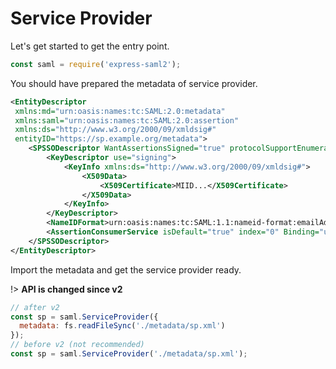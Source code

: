 # Service Provider

Let's get started to get the entry point.

```javascript
const saml = require('express-saml2');
```

You should have prepared the metadata of service provider.

```xml
<EntityDescriptor
 xmlns:md="urn:oasis:names:tc:SAML:2.0:metadata"
 xmlns:saml="urn:oasis:names:tc:SAML:2.0:assertion"
 xmlns:ds="http://www.w3.org/2000/09/xmldsig#"
 entityID="https://sp.example.org/metadata">
    <SPSSODescriptor WantAssertionsSigned="true" protocolSupportEnumeration="urn:oasis:names:tc:SAML:2.0:protocol">
        <KeyDescriptor use="signing">
            <KeyInfo xmlns:ds="http://www.w3.org/2000/09/xmldsig#">
                <X509Data>
                    <X509Certificate>MIID...</X509Certificate>
                </X509Data>
            </KeyInfo>
        </KeyDescriptor>
        <NameIDFormat>urn:oasis:names:tc:SAML:1.1:nameid-format:emailAddress</NameIDFormat>
        <AssertionConsumerService isDefault="true" index="0" Binding="urn:oasis:names:tc:SAML:2.0:bindings:HTTP-POST" Location="https://sp.example.org/acs"/>
    </SPSSODescriptor>
</EntityDescriptor>
```

Import the metadata and get the service provider ready.

!> **API is changed since v2**

```javascript
// after v2
const sp = saml.ServiceProvider({
  metadata: fs.readFileSync('./metadata/sp.xml')
});
// before v2 (not recommended)
const sp = saml.ServiceProvider('./metadata/sp.xml');
```
